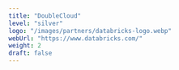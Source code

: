 ```yaml
---
title: "DoubleCloud"
level: "silver"
logo: "/images/partners/databricks-logo.webp"
webUrl: "https://www.databricks.com/"
weight: 2
draft: false
---
```

